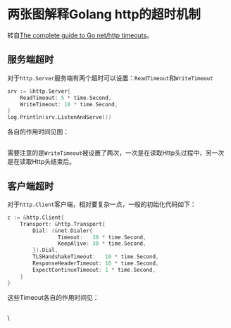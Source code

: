 # 两张图解释Golang http的超时机制

转自[The complete guide to Go net/http timeouts](https://blog.cloudflare.com/the-complete-guide-to-golang-net-http-timeouts/)。

## 服务端超时

对于`http.Server`服务端有两个超时可以设置：`ReadTimeout`和`WriteTimeout`

```go
srv := &http.Server{
    ReadTimeout: 5 * time.Second,
    WriteTimeout: 10 * time.Second,
}
log.Println(srv.ListenAndServe())
```

各自的作用时间见图：

<figure><img src="https://www.ichenfu.com/images/go_http_timeout_server.png" alt=""><figcaption></figcaption></figure>

需要注意的是`WriteTimeout`被设置了两次，一次是在读取Http头过程中，另一次是在读取Http头结束后。

## 客户端超时

对于`http.Client`客户端，相对要复杂一点，一般的初始化代码如下：

```go
c := &http.Client{
    Transport: &http.Transport{
        Dial: (&net.Dialer{
                Timeout:   30 * time.Second,
                KeepAlive: 30 * time.Second,
        }).Dial,
        TLSHandshakeTimeout:   10 * time.Second,
        ResponseHeaderTimeout: 10 * time.Second,
        ExpectContinueTimeout: 1 * time.Second,
    }
}
```

这些Timeout各自的作用时间见：

<figure><img src="https://www.ichenfu.com/images/go_http_timeout_client.png" alt=""><figcaption></figcaption></figure>

\
